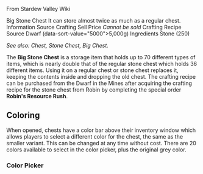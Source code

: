 From Stardew Valley Wiki

Big Stone Chest It can store almost twice as much as a regular chest. Information Source Crafting Sell Price *Cannot be sold* Crafting Recipe Source Dwarf (data-sort-value="5000"&gt;5,000g) Ingredients Stone (250)

*See also: Chest, Stone Chest, Big Chest.*

The **Big Stone Chest** is a storage item that holds up to 70 different types of items, which is nearly double that of the regular stone chest which holds 36 different items. Using it on a regular chest or stone chest replaces it, keeping the contents inside and dropping the old chest. The crafting recipe can be purchased from the Dwarf in the Mines after acquiring the crafting recipe for the stone chest from Robin by completing the special order **Robin's Resource Rush**.

## Coloring

When opened, chests have a color bar above their inventory window which allows players to select a different color for the chest, the same as the smaller variant. This can be changed at any time without cost. There are 20 colors available to select in the color picker, plus the original grey color.

### Color Picker